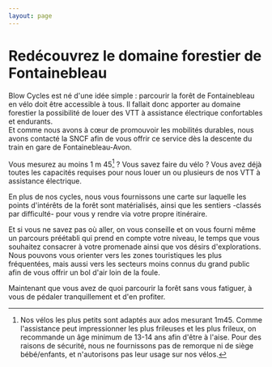 ```yaml
---
layout: page
---
```


# Redécouvrez le domaine forestier de Fontainebleau

Blow Cycles est né d'une idée simple : parcourir la forêt de Fontainebleau en vélo doit être accessible à tous. Il fallait donc apporter au domaine forestier la possibilité de louer des VTT à assistance électrique confortables et endurants.  
Et comme nous avons à cœur de promouvoir les mobilités durables, nous avons contacté la SNCF afin de vous offrir ce service dès la descente du train en gare de Fontainebleau-Avon.  
  
Vous mesurez au moins 1 m 45[^1] ? Vous savez faire du vélo ? Vous avez déjà toutes les capacités requises pour nous louer un ou plusieurs de nos VTT à assistance électrique.  
  
En plus de nos cycles, nous vous fournissons une carte sur laquelle les points d'intérêts de la forêt sont matérialisés, ainsi que les sentiers -classés par difficulté- pour vous y rendre via votre propre itinéraire.

Et si vous ne savez pas où aller, on vous conseille et on vous fourni même un parcours préétabli qui prend en compte votre niveau, le temps que vous souhaitez consacrer à votre promenade ainsi que vos désirs d'explorations. Nous pouvons vous orienter vers les zones touristiques les plus fréquentées, mais aussi vers les secteurs moins connus du grand public afin de vous offrir un bol d'air loin de la foule.

  

Maintenant que vous avez de quoi parcourir la forêt sans vous fatiguer, à vous de pédaler tranquillement et d'en profiter.

  

[^1]: Nos vélos les plus petits sont adaptés aux ados mesurant 1m45. Comme l'assistance peut impressionner les plus frileuses et les plus frileux, on recommande un âge minimum de 13-14 ans afin d'être à l'aise. Pour des raisons de sécurité, nous ne fournissons pas de remorque ni de siège bébé/enfants, et n'autorisons pas leur usage sur nos vélos.